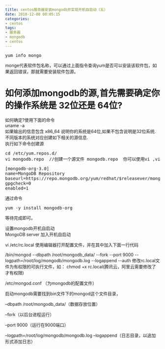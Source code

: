 ```yaml
---
title: centos服务器安装mongodb并实现开机自启动（五）
date: 2018-12-08 00:05:15
categories:
- centos
tags: 
- 服务器
- mongodb
- centos
---
```


<pre>
yum info mongo
</pre>
monge代表软件包名称，可以通过上面指令查询yum是否可以安装该软件包，如果返回错误，那就需要安装软件包源。  
  
# 如何添加mongodb的源,首先需要确定你的操作系统是 32位还是 64位?
如何确定?使用下面的命令  
uname -a  
如果输出的信息包含 x86_64 说明你的系统是64位,如果不包含说明是32位系统.不同版本的系统对应创建如下相关的源信息.  
执行如下命令创建源  
<pre>
cd /etc/yum.repos.d/
vi mongodb.repo  //创建一个源文件 mongodb.repo  你可以使用vi ,vim 命令等
</pre>
<pre>
[mongodb-org-3.0]
name=MongoDB Repository
baseurl=https://repo.mongodb.org/yum/redhat/$releasever/mongodb-org/3.0/x86_64/
gpgcheck=0
enabled=1
</pre>
通过命令  
<pre>yum -y install mongodb-org</pre>
等待完成即可。  
  
设置mongodb开机自启动  
MongoDB server 加入开机自启动  
  
vi /etc/rc.local 使用编辑器打开配置文件，并在其中加入下面一行代码  

/bin/mongod --dbpath /root/mongodb_data/ --fork --port 9000 --logpath=/root/log/mongodb/mongodb.log --logappend --auth
修改rc.local文件为有权限的可执行文件，如： chmod +x  rc.local(腾讯云，阿里云需要修改了才有权限)  

/etc/mongod.conf （为mongodb的配置文件）  

启动mongodb需要找到bin文件下的mongod这个文件目录，  

–dbpath /root/mongodb_data/（数据存放位置）  

–fork（以后台进程运行）  

–port 9000（运行在9000端口）  

–logpath=/root/log/mongodb/mongodb.log –logappend（日志目录，以追加形式添加日志）  
